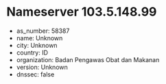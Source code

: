 # Nameserver 103.5.148.99

* as_number: 58387
* name: Unknown
* city: Unknown
* country: ID
* organization: Badan Pengawas Obat dan Makanan
* version: Unknown
* dnssec: false
